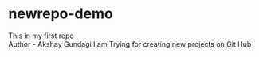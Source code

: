 # newrepo-demo
This in my first repo
<br>
Author - Akshay Gundagi
I am Trying for creating new projects on Git Hub
